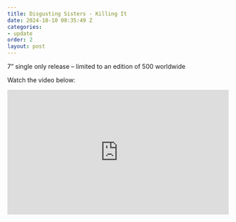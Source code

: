 ```yaml
---
title: Disgusting Sisters - Killing It
date: 2024-10-10 08:35:49 Z
categories:
- update
order: 2
layout: post
---
```


7” single only release – limited to an edition of 500 worldwide

Watch the video below:
 
<style>.embed-container { position: relative; padding-bottom: 56.25%; height: 0; overflow: hidden; max-width: 100%; } .embed-container iframe, .embed-container object, .embed-container embed { position: absolute; top: 0; left: 0; width: 100%; height: 100%; }</style><div class='embed-container'><iframe src='https://www.youtube.com/embed/X5RKXet0JuQ' frameborder='0' allowfullscreen></iframe></div>
<p> </p>

